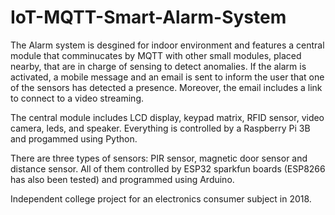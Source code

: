 # IoT-MQTT-Smart-Alarm-System
The Alarm system is desgined for indoor environment and features a central module that comminucates by MQTT with other small modules, placed nearby, that are in charge of sensing to detect anomalies. If the alarm is activated, a mobile message and an email is sent to inform the user that one of the sensors has detected a presence. Moreover, the email includes a link to connect to a video streaming.

The central module includes LCD display, keypad matrix, RFID sensor, video camera, leds, and speaker. Everything is controlled by a Raspberry Pi 3B and progammed using Python.

There are three types of sensors: PIR sensor, magnetic door sensor and distance sensor. All of them controlled by ESP32 sparkfun boards (ESP8266 has also been tested) and programmed using Arduino. 

Independent college project for an electronics consumer subject in 2018.
